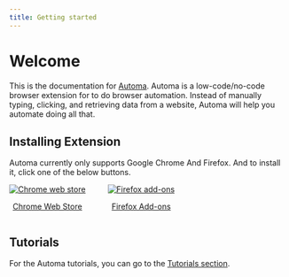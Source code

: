 ```yaml
---
title: Getting started
---
```


# Welcome
This is the documentation for [Automa](https://www.automa.site). Automa is a low-code/no-code browser extension for to do browser automation. Instead of manually typing, clicking, and retrieving data from a website, Automa will help you automate doing all that.

## Installing Extension
Automa currently only supports Google Chrome And Firefox. And to install it, click one of the below buttons.

<div style="display: flex">
  <div style="margin-right: 40px">
    <a target="_blank" href="https://chrome.google.com/webstore/detail/automa/infppggnoaenmfagbfknfkancpbljcca">
      <img src="https://user-images.githubusercontent.com/22908993/166417152-f870bfbd-1770-4c28-b69d-a7303aebc9a6.png" alt="Chrome web store" />
      <p align="center">Chrome Web Store</p>
    </a>
  </div>
  <div>
    <a target="_blank" href="https://addons.mozilla.org/en-US/firefox/addon/automa/">
      <img src="https://user-images.githubusercontent.com/22908993/166417727-3481fef4-00e5-4cf0-bb03-27fb880d993c.png" alt="Firefox add-ons" />
      <p align="center">Firefox Add-ons</p>
    </a>
  </div>
</div>

## Tutorials
For the Automa tutorials, you can go to the [Tutorials section](https://extension.automa.site/tutorials).